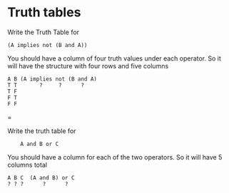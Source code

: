 # Truth tables
Write the Truth Table for
```
(A implies not (B and A))
```
You should have a column of four truth values under each  operator. So it will have the structure with four rows and five columns
```
A B (A implies not (B and A)
T T       ?     ?      ?     
T F
F T
F F
```
=

Write the truth table for 
```
    A and B or C
```
You should have a column for each of the two operators.
So it will have 5 columns total
```
A B C  (A and B) or C
? ? ?      ?      ?
```
